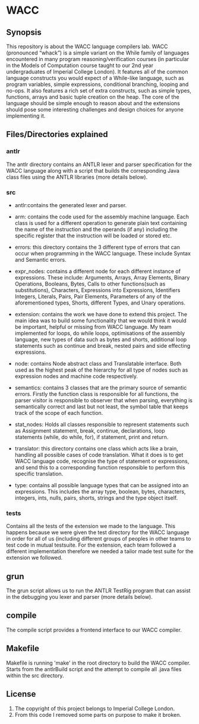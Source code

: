 # WACC

## Synopsis
This repository is about the WACC language compilers lab.  WACC (pronounced “whack”) is a simple variant on the While family of languages encountered in many program reasoning/verification courses (in particular in the Models of Computation course taught to our 2nd year undergraduates of Imperial College London).  It features all of the common language constructs you would expect of a While-like language, such as program variables, simple expressions, conditional branching, looping and no-ops. It also features a rich set of extra constructs, such as simple types, functions, arrays and basic tuple creation on the heap.  The core of the language should be simple enough to reason about and the extensions should pose some interesting challenges and design choices for anyone implementing it.

## Files/Directories explained
### antlr
The antlr directory contains an ANTLR lexer and parser specification for the WACC language along with a script that builds the corresponding Java class files using the ANTLR libraries (more details below).

### src

- antlr:contains the generated lexer and parser.

- arm: contains the code used for the assembly machine language.  Each class is used for a different operation to generate plain text containing the name of the instruction and the operands (if any) including the specific register that the instruction will be loaded or stored etc.

- errors: this directory contains the 3 different type of errors that can occur when programming in the WACC language.  These include Syntax and Semantic errors.

- expr_nodes: contains a different node for each different instance of expressions.  These include: Arguments, Arrays, Array Elements, Binary Operations, Booleans, Bytes, Calls to other functions(such as substitutions), Characters, Expressions into Expressions, Identifiers Integers, Literals, Pairs, Pair Elements, Parameters of any of the aforementioned types, Shorts, different Types, and Unary operations.

- extension: contains the work we have done to extend this project.  The main idea was to build some functionality that we would think it would be important, helpful or missing from WACC language.  My team implemented for loops, do while loops, optimisations of the assembly language, new types of data such as bytes and shorts, additional loop statements such as continue and break, nested pairs and side effecting expressions.

- node: contains Node abstract class and Translatable interface.  Both used as the highest peak of the hierarchy for all type of nodes such as expression nodes and machine code respectively.

- semantics: contains 3 classes that are the primary source of semantic errors. Firstly the function class is responsible for all functions, the parser visitor is responsible to observer that when parsing, everything is semantically correct and last but not least, the symbol table that keeps track of the scope of each function.

- stat_nodes: Holds all classes responsible to represent statements such as Assignment statement, break, continue, declarations, loop statements (while, do while, for), if statement, print and return.

- translator: this directory contains one class which acts like a brain, handling all possible cases of code translation.  What it does is to get WACC language code, recognise the type of statement or expressions, and send this to a corresponding function responsible to perform this specific translation.

- type: contains all possible language types that can be assigned into an expressions.  This includes the array type, boolean, bytes, characters, integers, ints, nulls, pairs, shorts, strings and the type object itself.

### tests
Contains all the tests of the extension we made to the language.  This happens because we were given the test
directory for the WACC language in order for all of us (including different groups of peoples in other teams
to test code in mutual testsuite.  For the extension, each team followed a different implementation therefore
we needed a tailor made test suite for the extension we followed.

## grun
The grun script allows us to run the ANTLR TestRig program that can assist in
the debugging you lexer and parser (more details below).

## compile
The compile script provides a frontend interface to our WACC compiler.

## Makefile
Makefile is running 'make' in the root directory to build the WACC compiler.
Starts from the antlrBuild script and the attempt to compile all .java files
within the src directory.

## License
1. The copyright of this project belongs to Imperial College London.
2. From this code I removed some parts on purpose to make it broken.